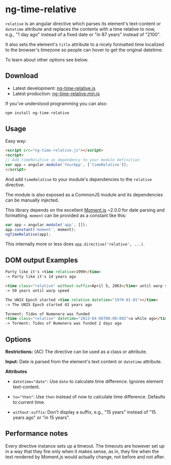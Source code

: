 # ng-time-relative

`relative` is an angular directive which parses its element's
text-content or `datetime` attribute and replaces the contents with a
time relative to now, e.g., "1 day ago" instead of a fixed date or
"in 87 years" instead of "2100".

It also sets the element's `title` attribute to a nicely formatted
time localized to the browser's timezone so people can hover to get
the original datetime.

To learn about other options see below.

## Download

* Latest development: [ng-time-relative.js](https://raw.github.com/evilhackerdude/ng-time-relative/v0.4.0/dist/ng-time-relative.js)
* Latest production: [ng-time-relative.min.js](https://raw.github.com/evilhackerdude/ng-time-relative/v0.4.0/dist/ng-time-relative.min.js)

If you've understood programming you can also:

``` js
npm install ng-time-relative
```

## Usage

Easy way:

``` html
<script src="ng-time-relative.js"></script>
<script>
// Add timeRelative as dependency to your module definition
var app = angular.module('YourApp', ['timeRelative']);
</script>
```

And add `timeRelative` to your module's dependencies to the `relative`
directive.

The module is also exposed as a CommonJS module and its dependencies
can be manually injected.

This library depends on the excellent
[Moment.js](https://github.com/timrwood/moment/) ~2.0.0 for date
parsing and formatting. `moment` can be provided as a constant
like this:

``` js
var app = angular.module('app', []);
app.constant('moment', moment);
ngTimeRelative(app);
```

This internally more or less does `app.directive('relative', ...)`.

## DOM output Examples

``` html
Party like it's <time relative>1999</time>
-> Party like it's 14 years ago

<time class="relative" without-suffix>April 5, 2063</time> until warp speed
-> 50 years until warp speed

The UNIX Epoch started <time relative datetime="1970-01-01"></time>
-> The UNIX Epoch started 43 years ago

Torment: Tides of Numenera was funded
<time class="relative" datetime="2013-04-06T00:00:00Z">a while ago</time>
-> Torment: Tides of Numenera was funded 2 days ago
```

## Options

**Restrictions:** (AC) The directive can be used as a class or attribute.

**Input:** Date is parsed from the element's text content or
  `datetime` attribute.

**Attributes**

- `datetime="date"`: Use `date` to calculate time difference. Ignores
  element text-content.

- `to="then"`: Use `then` instead of now to calculate time difference.
  Defaults to current time.

- `without-suffix`: Don't display a suffix, e.g., "15 years" instead
  of "15 years ago" or "in 15 years".

## Performance notes

Every directive instance sets up a timeout. The timeouts are however
set up in a way that they fire only when it makes sense, as in, they
fire when the text rendered by Moment.js would actually change, not
before and not after.
